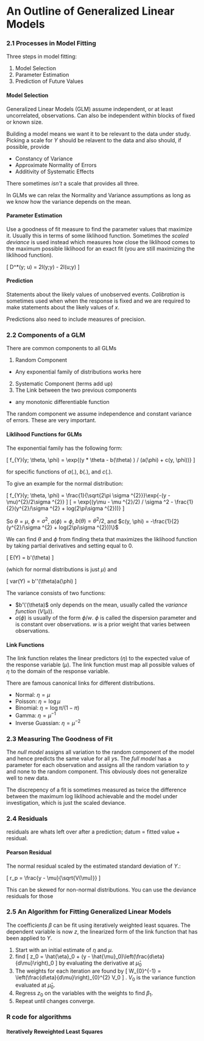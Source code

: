 # An Outline of Generalized Linear Models

### 2.1 Processes in Model Fitting

Three steps in model fitting:

1. Model Selection 
2. Parameter Estimation 
3. Prediction of Future Values

#### Model Selection

Generalized Linear Models (GLM) assume independent, or at least uncorrelated,
observations. Can also be independent within blocks of fixed or known size.

Building a model means we want it to be relevant to the data under study.
Picking a scale for $Y$ should be relavent to the data and also should, if
possible, provide 

* Constancy of Variance
* Approximate Normality of Errors
* Additivity of Systematic Effects

There sometimes *isn't* a scale that provides all three. 

In GLMs we can relax the Normality and Variance assumptions as long as we
know how the variance depends on the mean. 

#### Parameter Estimation

Use a goodness of fit measure to find the parameter values that maximize it.
Usually this in terms of some liklihood function. Sometimes the *scaled 
deviance* is used instead which measures how close the liklihood comes to the
maximum possible liklihood for an exact fit (you are still maximizing the
liklihood function). 

\[
D^*(y; u) = 2l(y;y) - 2l(u;y)
\]

#### Prediction

Statements about the likely values of unobserved events. *Calibration* is 
sometimes used when when the response is fixed and we are required to make
statements about the likely values of $x$. 

Predictions also need to include measures of precision. 

### 2.2 Components of a GLM

There are common components to all GLMs

1. Random Component
  + Any exponential family of distributions works here
2. Systematic Component (terms add up)
3. The Link between the two previous components
  + any monotonic differentiable function

The random component we assume independence and constant variance of errors.
These are very important.

#### Liklihood Functions for GLMs

The exponential family has the following form:

\[
f_{Y}(y; \theta, \phi) = \exp\{(y * \theta - b(\theta) )  /  (a(\phi) + c(y, \phi))\}
\]

for specific functions of $a(.)$, $b(.)$, and $c(.)$. 

To give an example for the normal distribution:

\[
f_{Y}(y; \theta, \phi) = \frac{1}{\sqrt{2\pi \sigma ^{2}}}\exp\{-(y - \mu)^{2}/2\sigma ^{2}\}
\]
\[
= \exp\{(y\mu - \mu ^{2}/2) / \sigma ^2 - \frac{1}{2}(y^{2}/\sigma ^{2} + log(2\pi\sigma ^{2}))\}
\]

So $\theta = \mu$, $\phi = \sigma ^2$, $a(\phi) = \phi$, $b(\theta) = \theta ^{2}/2$, and $c(y, \phi) = -\frac{1}{2}(y^{2}/\sigma ^{2} + log(2\pi\sigma ^{2}))\}$

We can find $\theta$ and $\phi$ from finding theta that maximizes the 
liklihood function by taking partial derivatives and setting equal to 0. 

\[
E(Y) = b'(\theta)
\]

(which for normal distributions is just $\mu$) and

\[
var(Y) = b'\'(\theta)a(\phi)
\]

The variance consists of two functions:

* $b'\'(\theta)$ only depends on the mean, usually called the *variance 
function* ($V(\mu)$). 
* $a(\phi)$ is usually of the form $\phi / w$. $\phi$
is called the dispersion parameter and is constant over observations. $w$ is
a prior weight that varies between observations.

#### Link Functions

The link function relates the linear predictors ($\eta$) to the expected
value of the response variable ($\mu$). The link function must map all
possible values of $\eta$ to the domain of the response variable.

There are famous canonical links for different distributions.

* Normal:           $\eta = \mu$
* Poisson:          $\eta = \log{\mu}$
* Binomial:         $\eta = \log{\pi / (1 - \pi)}$
* Gamma:            $\eta = \mu^{-1}$
* Inverse Guassian: $\eta = \mu^{-2}$

### 2.3 Measuring The Goodness of Fit

The *null model* assigns all variation to the random component of the model 
and hence predicts the same value for all $y$s. The *full model* has a 
parameter for each observation and assigns all the random variation to $y$ 
and none to the random component. This obviously does not generalize well to 
new data.

The discrepency of a fit is sometimes measured as twice the difference
between the maximum log liklihood achievable and the model under
investigation, which is just the scaled deviance.

### 2.4 Residuals

residuals are whats left over after a prediction; datum = fitted value +
residual.

#### Pearson Residual

The normal residual scaled by the estimated standard deviation of $Y$.\:

\[ r_p = \frac{y - \mu}{\sqrt{V(\mu)}} \]

This can be skewed for non-normal distributions. You can use the deviance 
residuals for those

### 2.5 An Algorithm for Fitting Generalized Linear Models

The coefficients $\beta$ can be fit using iteratively weighted least squares.
The dependent variable is now $z$, the linearized form of the link function
that has been applied to $Y$. 

1. Start with an initial estimate of $\eta$ and $\mu$.
2. find
\[
z_0 = \hat{\eta}_0 + (y - \hat{\mu}_0)\left(\frac{d\eta}{d\mu}\right)_0
\]
by evaluating the derivative at $\hat{\mu}_0$
3. The weights for each iteration are found by
\[
W_{0}^{-1} = \left(\frac{d\eta}{d\mu}\right)_{0}^{2} V_0
\]
. $V_0$ is the variance function evaluated at $\hat{\mu}_0$. 
4. Regress $z_0$ on the variables with the weights to find $\beta_1$.
5. Repeat until changes converge. 

### R code for algorithms

#### Iteratively Reweighted Least Squares






